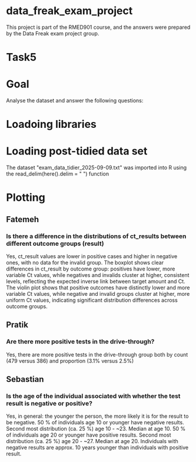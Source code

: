 # data_freak_exam_project
This project is part of the RMED901 course, and the answers were prepared by the Data Freak exam project group.
# Task5
# Goal
Analyse the dataset and answer the following questions:

# Loadoing libraries
# Loading post-tidied data set
The dataset "exam_data_tidier_2025-09-09.txt" was imported into R using the read_delim(here().delim = " ") function
# Plotting

## Fatemeh 
### Is there a difference in the distributions of ct_results between different outcome groups (result)
Yes, ct_result values are lower in positive cases and higher in negative ones, with no data for the invalid group.
The boxplot shows clear differences in ct_result by outcome group: positives have lower, more variable Ct values, while negatives and invalids cluster at higher, consistent levels, reflecting the expected inverse link between target amount and Ct.
The violin plot shows that positive outcomes have distinctly lower and more variable Ct values, while negative and invalid groups cluster at higher, more uniform Ct values, indicating significant distribution differences across outcome groups.

## Pratik
### Are there more positive tests in the drive-through?
Yes, there are more positive tests in the drive-through group both by count (479 versus 386) and proportion (3.1% versus 2.5%)

## Sebastian
### Is the age of the individual associated with whether the test result is negative or positive?
Yes, in general: the younger the person, the more likely it is for the result to be negative.
50 % of individuals age 10 or younger have negative results. Second most distribution (ca. 25 %) age 10 - ~23. Median at age 10.
50 % of individuals age 20 or younger have positive results. Second most distribution (ca. 25 %) age 20 - ~27. Median at age 20.
Individuals with negative results are approx. 10 years younger than individuals with positive result. 
